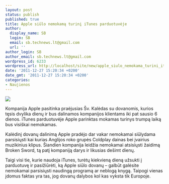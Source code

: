 ```yaml
---
layout: post
status: publish
published: true
title: Apple siūlo nemokamą turinį iTunes parduotuvėje
author:
  display_name: SB
  login: SB
  email: sb.technews.lt@gmail.com
  url: ''
author_login: SB
author_email: sb.technews.lt@gmail.com
wordpress_id: 6233
wordpress_url: http://localhost/site/new/apple_siulo_nemokama_turini_itunes_parduotuveje/
date: '2011-12-27 15:20:34 +0200'
date_gmt: '2011-12-27 15:20:34 +0200'
categories:
- Naujienos
---
```

<div class="imgright"><img src="http://technews.lt/upload/12days.jpg"  /></div>
<p>Kompanija Apple pasitinka praėjusias Šv. Kalėdas su dovanomis, kurios tęsis dvylika dienų ir bus dalinamos kompanijos klientams iki pat sausio 6 dienos. iTunes parduotuvėje Apple parinktas mokamas turinys trumpą laiką bus visiškai nemokamas.</p>
<p>Kalėdinį dovanų dalinimą Apple pradėjo dar vakar nemokamai siūlydama parsisiųsti kai kurias Anglijos roko grupės Coldplay dainas bei įvairius muzikinius klipus. Šiandien kompanija leidžia nemokamai atsisiųsti žaidimą Broken Sword, tą patį kompaniją darys ir likusias dešimt dienų.</p>
<p>Taigi visi tie, kurie naudoja iTunes, turėtų kiekvieną dieną užsukti į parduotuvę ir pasižiūrėti, ką Apple siūlo dovanų – galbūt galėsite nemokamai parsisiųsti naudingą programą ar neblogą knygą. Taipogi vienas įdomus faktas yra tas, jog dovanų dalybos kol kas vyksta tik Europoje.</p>
